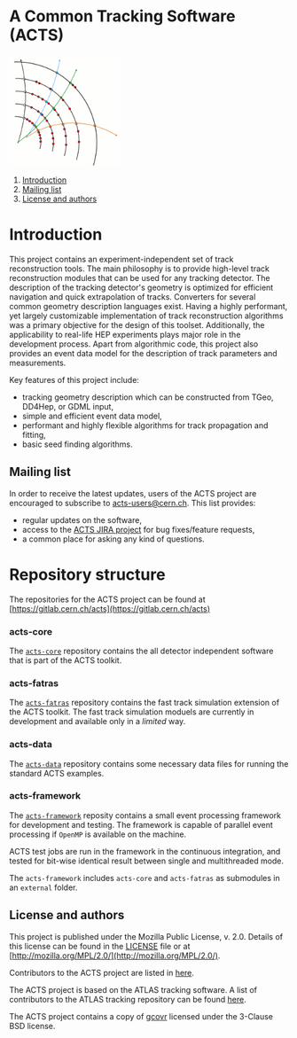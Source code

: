 # A Common Tracking Software (ACTS)

![](img/ACTSlogo.gif)

1. [Introduction](#intro)
2. [Mailing list](#mailing-list)
3. [License and authors](#license-authors)

# Introduction

This project contains an experiment-independent set of track reconstruction tools. The main philosophy is to provide high-level track reconstruction modules that can be used for any tracking detector. The description of the tracking detector's geometry is optimized for efficient navigation and quick extrapolation of tracks. Converters for several common geometry description languages exist. Having a highly performant, yet largely customizable implementation of track reconstruction algorithms was a primary objective for the design of this toolset. Additionally, the applicability to real-life HEP experiments plays major role in the development process. Apart from algorithmic code, this project also provides an event data model for the description of track parameters and measurements.

Key features of this project include:
* tracking geometry description which can be constructed from TGeo, DD4Hep, or GDML input,
* simple and efficient event data model,
* performant and highly flexible algorithms for track propagation and fitting,
* basic seed finding algorithms.

## Mailing list

In order to receive the latest updates, users of the ACTS project are encouraged to subscribe to [acts-users@cern.ch](https://e-groups.cern.ch/e-groups/Egroup.do?egroupName=acts-users). This list provides:

- regular updates on the software,
- access to the [ACTS JIRA project](https://its.cern.ch/jira/projects/ACTS/) for bug fixes/feature requests,
- a common place for asking any kind of questions.

# Repository structure

The repositories for the ACTS project can be found at<br>
[https://gitlab.cern.ch/acts](https://gitlab.cern.ch/acts)

### acts-core

The [`acts-core`](https://gitlab.cern.ch/acts/acts-core) repository contains the all detector independent software that is part of the ACTS toolkit. 


### acts-fatras

The [`acts-fatras`](https://gitlab.cern.ch/acts/acts-fatras) repository contains the fast track simulation extension of the ACTS toolkit. 
The fast track simulation moduels are currently in  development and available only in a *limited* way.


### acts-data 

The [`acts-data`](https://gitlab.cern.ch/acts/acts-data) repository contains some necessary data files for running the standard ACTS examples.


### acts-framework

The [`acts-framework`](https://gitlab.cern.ch/acts/acts-framework) reposity contains a small event processing framework for development and testing. The framework is capable of parallel event processing if ``OpenMP`` is available on the machine.

ACTS test jobs are run in the framework in the continuous integration, and tested for bit-wise identical result between single and multithreaded mode.

The `acts-framework` includes `acts-core` and `acts-fatras` as submodules in an `external` folder.

## License and authors

This project is published under the Mozilla Public License, v. 2.0. Details of
this license can be found in the [LICENSE](LICENSE) file or at
[http://mozilla.org/MPL/2.0/](http://mozilla.org/MPL/2.0/).

Contributors to the ACTS project are listed in [here](authors.md).

The ACTS project is based on the ATLAS tracking software. A list of contributors
to the ATLAS tracking repository can be found [here](authors.md#contributors-to-the-atlas-tracking-software).

The ACTS project contains a copy of [gcovr](http://gcovr.com) licensed under
the 3-Clause BSD license.
